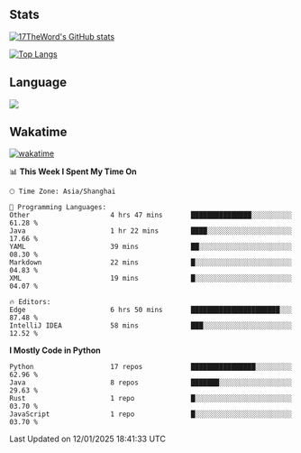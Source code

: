 ## Stats

[![17TheWord's GitHub stats](https://github-readme-stats.vercel.app/api?username=17TheWord&count_private=true&show_icons=true)](https://github.com/anuraghazra/github-readme-stats)

[![Top Langs](https://github-readme-stats.vercel.app/api/top-langs/?username=17TheWord&layout=compact&hide=html)](https://github.com/anuraghazra/github-readme-stats)

## Language

<img align="center" src="https://github-readme-stats-theword.vercel.app/api/wakatime?username=559772f0-9c03-4114-9e11-1b4b8b998e10&layout=compact&theme=dracula&hide_border=true">

## Wakatime

[![wakatime](https://wakatime.com/badge/user/559772f0-9c03-4114-9e11-1b4b8b998e10.svg)](https://wakatime.com/@559772f0-9c03-4114-9e11-1b4b8b998e10)

<!--START_SECTION:waka-->
📊 **This Week I Spent My Time On** 

```text
🕑︎ Time Zone: Asia/Shanghai

💬 Programming Languages: 
Other                    4 hrs 47 mins       ███████████████░░░░░░░░░░   61.28 % 
Java                     1 hr 22 mins        ████░░░░░░░░░░░░░░░░░░░░░   17.66 % 
YAML                     39 mins             ██░░░░░░░░░░░░░░░░░░░░░░░   08.30 % 
Markdown                 22 mins             █░░░░░░░░░░░░░░░░░░░░░░░░   04.83 % 
XML                      19 mins             █░░░░░░░░░░░░░░░░░░░░░░░░   04.07 % 

🔥 Editors: 
Edge                     6 hrs 50 mins       ██████████████████████░░░   87.48 % 
IntelliJ IDEA            58 mins             ███░░░░░░░░░░░░░░░░░░░░░░   12.52 % 
```

**I Mostly Code in Python** 

```text
Python                   17 repos            ████████████████░░░░░░░░░   62.96 % 
Java                     8 repos             ███████░░░░░░░░░░░░░░░░░░   29.63 % 
Rust                     1 repo              █░░░░░░░░░░░░░░░░░░░░░░░░   03.70 % 
JavaScript               1 repo              █░░░░░░░░░░░░░░░░░░░░░░░░   03.70 % 
```




 Last Updated on 12/01/2025 18:41:33 UTC
<!--END_SECTION:waka-->
